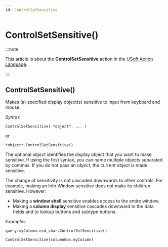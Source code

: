 ```yaml
---
id: ControlSetSensitive
---
```


# ControlSetSensitive()




:::note

This article is about the **ControlSetSensitive** action in the [USoft Action Language](/docs/Task_flow/Action_Language_reference/USoft_Action_Language.md).

:::

## **ControlSetSensitive()**

Makes (a) specified display object(s) sensitive to input from keyboard and mouse.

*Syntax*

```
ControlSetSensitive( *object*, ... )
```

or

```
*object*.ControlSetSensitive()
```

The optional *object* identifies the display object that you want to make sensitive. If using the first syntax, you can name multiple objects separated by commas. If you do not pass an *object*, the current object is made sensitive.

The change of sensitivity is not cascaded downwards to other controls. For example, making an Info Window sensitive does not make its children sensitive. However:

- Making a **window shell** sensitive enables access to the entire window.
- Making a **column display** sensitive cascades downward to the data fields and to lookup buttons and subtype buttons.

*Examples*

```
query.myColumn.esd_char.ControlSetSensitive()
```

```
ControlSetSensitive(columnBox.myColumn)
```

 